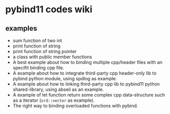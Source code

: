 # pybind11 codes wiki
## examples
* sum function of two int
* print function of string
* print function of string pointer
* a class with public member functions
* A best example about how to binding multiple cpp/header files with an specifit binding cpp file.
* A example about how to integrate third-party cpp header-only lib to pybind python module, using spdlog as example.
* A example about how to linking third-party cpp lib to pybind11 python shared-library, using abseil as an example.
* A example of let function return some complex cpp data-structure such as a iterator (`srd::vector` as example).
* The right way to binding overloaded functions with pybind.
